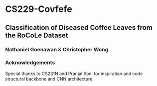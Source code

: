 # CS229-Covfefe
## Classification of Diseased Coffee Leaves from the RoCoLe Dataset
### Nathaniel Goenawan & Christopher Wong

### Acknowledgements
Special thanks to CS231N and Pranjal Soni for inspiration and code structural backbone and CNN architecture. 
